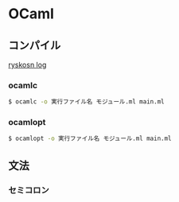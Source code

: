 # OCaml

## コンパイル

[ryskosn log](https://ryskosn.hatenadiary.com/entry/2017/09/18/192919)

### ocamlc
```sh
$ ocamlc -o 実行ファイル名 モジュール.ml main.ml
```

### ocamlopt

```sh
$ ocamlopt -o 実行ファイル名 モジュール.ml main.ml
```

## 文法

### セミコロン




